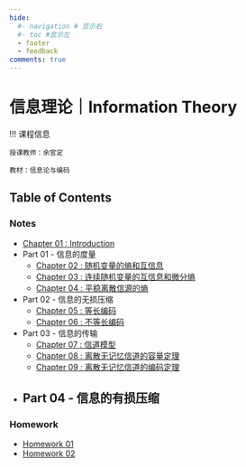 ```yaml
---
hide:
  #- navigation # 显示右
  #- toc #显示左
  - footer
  - feedback
comments: true
--- 
```


# 信息理论｜Information Theory

!!! 课程信息

	授课教师：余官定
	
	教材：信息论与编码

## Table of Contents

### Notes

- [Chapter 01 : Introduction](Chapter%201/)
- Part 01 - 信息的度量
	- [Chapter 02 : 随机变量的熵和互信息](Chapter%202/)
	- [Chapter 03 : 连续随机变量的互信息和微分熵](Chapter%203/)
	- [Chapter 04 : 平稳离散信源的熵](Chapter%204/)
- Part 02 - 信息的无损压缩
	- [Chapter 05 : 等长编码](Chapter%205/)
	- [Chapter 06 : 不等长编码](Chapter%206/)
- Part 03 - 信息的传输
	- [Chapter 07 : 信道模型](Chapter%207/)
	- [Chapter 08 : 离散无记忆信道的容量定理](Chapter%208/)
	- [Chapter 09 : 离散无记忆信道的编码定理](Chapter%209/)
- Part 04 - 信息的有损压缩
	- 

### Homework

- [Homework 01](Homework%201/)
- [Homework 02](Homework%202/)
